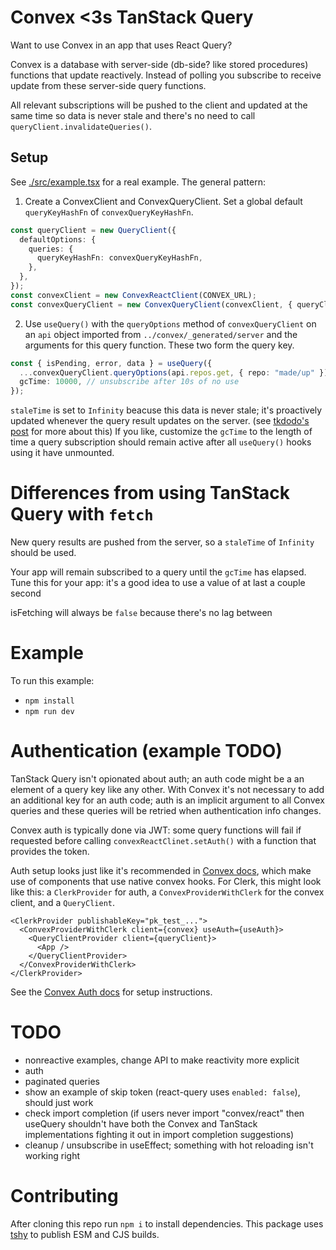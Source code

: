 # Convex <3s TanStack Query

Want to use Convex in an app that uses React Query?

Convex is a database with server-side (db-side? like stored procedures) functions that update reactively.
Instead of polling you subscribe to receive update from these server-side query functions.

All relevant subscriptions will be pushed to the client and updated at the same time so data is never stale and there's no need to call `queryClient.invalidateQueries()`.

## Setup

See [./src/example.tsx](./src/example.tsx) for a real example. The general pattern:

1. Create a ConvexClient and ConvexQueryClient. Set a global default `queryKeyHashFn` of `convexQueryKeyHashFn`.

```ts
const queryClient = new QueryClient({
  defaultOptions: {
    queries: {
      queryKeyHashFn: convexQueryKeyHashFn,
    },
  },
});
const convexClient = new ConvexReactClient(CONVEX_URL);
const convexQueryClient = new ConvexQueryClient(convexClient, { queryClient });
```

2. Use `useQuery()` with the `queryOptions` method of `convexQueryClient` on an `api` object imported from `../convex/_generated/server` and the arguments for this query function.
   These two form the query key.

```ts
const { isPending, error, data } = useQuery({
  ...convexQueryClient.queryOptions(api.repos.get, { repo: "made/up" }),
  gcTime: 10000, // unsubscribe after 10s of no use
});
```

`staleTime` is set to `Infinity` beacuse this data is never stale; it's proactively updated whenever the query result updates on the server. (see [tkdodo's post](https://tkdodo.eu/blog/using-web-sockets-with-react-query#increasing-staletime)
for more about this)
If you like, customize the `gcTime` to the length of time a query subscription should remain active after all `useQuery()` hooks using it have unmounted.

# Differences from using TanStack Query with `fetch`

New query results are pushed from the server, so a `staleTime` of `Infinity` should be used.

Your app will remain subscribed to a query until the `gcTime` has elapsed. Tune this for your app: it's a good idea to
use a value of at last a couple second

isFetching will always be `false` because there's no lag between

# Example

To run this example:

- `npm install`
- `npm run dev`

# Authentication (example TODO)

TanStack Query isn't opionated about auth; an auth code might be a an element of a query key like any other.
With Convex it's not necessary to add an additional key for an auth code; auth is an implicit argument to all
Convex queries and these queries will be retried when authentication info changes.

Convex auth is typically done via JWT: some query functions will fail if requested before calling `convexReactClinet.setAuth()` with a function that
provides the token.

Auth setup looks just like it's recommended in [Convex docs](https://docs.convex.dev/auth), which make use of components that use native convex hooks.
For Clerk, this might look like this: a `ClerkProvider` for auth, a `ConvexProviderWithClerk` for the convex client, and a `QueryClient`.

```
<ClerkProvider publishableKey="pk_test_...">
  <ConvexProviderWithClerk client={convex} useAuth={useAuth}>
    <QueryClientProvider client={queryClient}>
      <App />
    </QueryClientProvider>
  </ConvexProviderWithClerk>
</ClerkProvider>
```

See the [Convex Auth docs](https://docs.convex.dev/auth) for setup instructions.

# TODO

- nonreactive examples, change API to make reactivity more explicit
- auth
- paginated queries
- show an example of skip token (react-query uses `enabled: false`), should just work
- check import completion (if users never import "convex/react" then useQuery shouldn't have both the Convex and TanStack implementations fighting it out in import completion suggestions)
- cleanup / unsubscribe in useEffect; something with hot reloading isn't working right

# Contributing

After cloning this repo run `npm i` to install dependencies.
This package uses [tshy](https://github.com/isaacs/tshy) to publish ESM and CJS builds.
